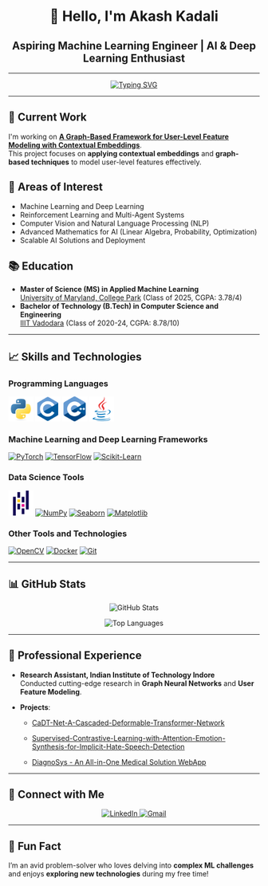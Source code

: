<h1 align="center">👋 Hello, I'm Akash Kadali</h1>
<h2 align="center">Aspiring Machine Learning Engineer | AI & Deep Learning Enthusiast</h2>

---

<p align="center">
  <a href="https://github.com/Akash-Kadali">
    <img src="https://readme-typing-svg.demolab.com?font=Fira+Code&size=22&pause=1000&color=33A1FD&width=435&lines=Passionate+about+Machine+Learning+and+AI;Eager+to+Push+the+Boundaries+of+AI;Always+Learning+and+Building" alt="Typing SVG" />
  </a>
</p>

---

## 🔭 Current Work
I'm working on **[A Graph-Based Framework for User-Level Feature Modeling with Contextual Embeddings](https://github.com/Akash-Kadali/A-Graph-Based-Framework-for-User-Level-Feature-Modeling-with-Contextual-Embeddings)**.  
This project focuses on **applying contextual embeddings** and **graph-based techniques** to model user-level features effectively.

## 🌱 Areas of Interest
- Machine Learning and Deep Learning
- Reinforcement Learning and Multi-Agent Systems
- Computer Vision and Natural Language Processing (NLP)
- Advanced Mathematics for AI (Linear Algebra, Probability, Optimization)
- Scalable AI Solutions and Deployment

## 📚 Education
- **Master of Science (MS) in Applied Machine Learning**  
  [University of Maryland, College Park](https://www.umd.edu)  (Class of 2025, CGPA: 3.78/4)
- **Bachelor of Technology (B.Tech) in Computer Science and Engineering**  
  [IIIT Vadodara](https://www.iiitvadodara.ac.in) (Class of 2020-24, CGPA: 8.78/10)

---

## 📈 Skills and Technologies

### **Programming Languages**
<p>
  <a href="https://www.python.org"><img src="https://raw.githubusercontent.com/devicons/devicon/master/icons/python/python-original.svg" alt="Python" width="50" height="50"/></a>
  <a href="https://www.cprogramming.com/"><img src="https://raw.githubusercontent.com/devicons/devicon/master/icons/c/c-original.svg" alt="C" width="50" height="50"/></a>
  <a href="https://www.w3schools.com/cpp/"><img src="https://raw.githubusercontent.com/devicons/devicon/master/icons/cplusplus/cplusplus-original.svg" alt="C++" width="50" height="50"/></a>
  <a href="https://www.java.com"><img src="https://raw.githubusercontent.com/devicons/devicon/master/icons/java/java-original.svg" alt="Java" width="50" height="50"/></a>
</p>

### **Machine Learning and Deep Learning Frameworks**
<p>
  <a href="https://pytorch.org"><img src="https://www.vectorlogo.zone/logos/pytorch/pytorch-icon.svg" alt="PyTorch" width="50" height="50"/></a>
  <a href="https://www.tensorflow.org"><img src="https://www.vectorlogo.zone/logos/tensorflow/tensorflow-icon.svg" alt="TensorFlow" width="50" height="50"/></a>
  <a href="https://scikit-learn.org"><img src="https://upload.wikimedia.org/wikipedia/commons/0/05/Scikit_learn_logo_small.svg" alt="Scikit-Learn" width="50" height="50"/></a>
</p>

### **Data Science Tools**
<p>
  <a href="https://pandas.pydata.org/"><img src="https://raw.githubusercontent.com/devicons/devicon/2ae2a900d2f041da66e950e4d48052658d850630/icons/pandas/pandas-original.svg" alt="Pandas" width="50" height="50"/></a>
  <a href="https://numpy.org/"><img src="https://upload.wikimedia.org/wikipedia/commons/3/31/NumPy_logo_2020.svg" alt="NumPy" width="50" height="50"/></a>
  <a href="https://seaborn.pydata.org/"><img src="https://seaborn.pydata.org/_images/logo-mark-lightbg.svg" alt="Seaborn" width="50" height="50"/></a>
  <a href="https://matplotlib.org/"><img src="https://upload.wikimedia.org/wikipedia/commons/8/84/Matplotlib_icon.svg" alt="Matplotlib" width="50" height="50"/></a>
</p>

### **Other Tools and Technologies**
<p>
  <a href="https://opencv.org/"><img src="https://www.vectorlogo.zone/logos/opencv/opencv-icon.svg" alt="OpenCV" width="50" height="50"/></a>
  <a href="https://www.docker.com/"><img src="https://www.vectorlogo.zone/logos/docker/docker-official.svg" alt="Docker" width="50" height="50"/></a>
  <a href="https://git-scm.com/"><img src="https://www.vectorlogo.zone/logos/git-scm/git-scm-icon.svg" alt="Git" width="50" height="50"/></a>
</p>

---

## 📊 GitHub Stats
<p align="center">
  <img src="https://github-readme-stats.vercel.app/api?username=akash-kadali&show_icons=true&hide_title=true&count_private=true&theme=radical" alt="GitHub Stats" />
</p>
<p align="center">
  <img src="https://github-readme-stats.vercel.app/api/top-langs/?username=akash-kadali&layout=compact&theme=radical" alt="Top Languages" />
</p>

---

## 💼 Professional Experience
- **Research Assistant, Indian Institute of Technology Indore**  
  Conducted cutting-edge research in **Graph Neural Networks** and **User Feature Modeling**.

- **Projects**:
  - [CaDT-Net-A-Cascaded-Deformable-Transformer-Network](https://github.com/Akash-Kadali/CaDT-Net-A-Cascaded-Deformable-Transformer-Network)
    
  - [Supervised-Contrastive-Learning-with-Attention-Emotion-Synthesis-for-Implicit-Hate-Speech-Detection](https://github.com/Akash-Kadali/Supervised-Contrastive-Learning-with-Attention-Emotion-Synthesis-for-Implicit-Hate-Speech-Detection)
    
  - [DiagnoSys - An All-in-One Medical Solution WebApp](https://github.com/Akash-Kadali/DiagnoSys)

---

## 🤝 Connect with Me
<p align="center"> <a href="https://linkedin.com/in/sri-akash-kadali" target="_blank"> <img src="https://img.icons8.com/fluent/48/000000/linkedin.png" alt="LinkedIn" width="40" height="40"/> </a> <a href="mailto:srikadaliakash@gmail.com" target="_blank"> <img src="https://img.icons8.com/fluent/48/000000/gmail.png" alt="Gmail" width="40" height="40"/> </a> </p>

---

## 🌟 Fun Fact
I’m an avid problem-solver who loves delving into **complex ML challenges** and enjoys **exploring new technologies** during my free time!
